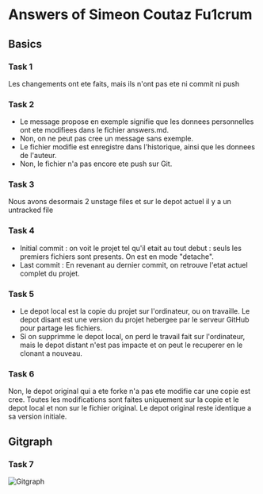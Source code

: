 # Answers of Simeon Coutaz Fu1crum

## Basics
### Task 1
Les changements ont ete faits, mais ils n'ont pas ete ni commit ni push
### Task 2
 - Le message propose en exemple signifie que les donnees personnelles ont ete modifiees dans le fichier answers.md.
 - Non, on ne peut pas cree un message sans exemple.
 - Le fichier modifie est enregistre dans l'historique, ainsi que les donnees de l'auteur.
 - Non, le fichier n'a pas encore ete push sur Git.

### Task 3
Nous avons desormais 2 unstage files et sur le depot actuel il y a un untracked file

### Task 4
- Initial commit : on voit le projet tel qu'il etait au tout debut : seuls les premiers fichiers sont presents. On est en mode "detache".
- Last commit : En revenant au dernier commit, on retrouve l'etat actuel complet du projet.

### Task 5
- Le depot local est la copie du projet sur l'ordinateur, ou on travaille. Le depot disant est une version du projet hebergee par le serveur GitHub pour partage les fichiers.
- Si on supprimme le depot local, on perd le travail fait sur l'ordinateur, mais le depot distant n'est pas impacte et on peut le recuperer en le clonant a nouveau.

### Task 6
Non, le depot original qui a ete forke n'a pas ete modifie car une copie est cree. Toutes les modifications sont faites uniquement sur la copie et le depot local et non sur le fichier original. Le depot original reste identique a sa version initiale.

## Gitgraph

### Task 7

![Gitgraph](img/gitgraph.svg)